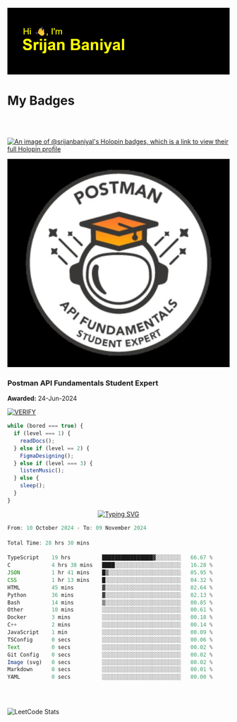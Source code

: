 ![Header](./header.png)

# My Badges

<Br />
<Br />

[![An image of @srijanbaniyal's Holopin badges, which is a link to view their full Holopin profile](https://holopin.me/srijanbaniyal)](https://holopin.io/@srijanbaniyal)

[![Postman API Fundamentals Student Expert](/Postman.jpeg)](https://api.badgr.io/public/assertions/r9BLLy0oTfKJBbkGuDI1zA)

### Postman API Fundamentals Student Expert

**Awarded:** 24-Jun-2024

[![VERIFY](https://img.shields.io/badge/VERIFY-blue)](https://badgecheck.io?url=https%3A%2F%2Fapi.badgr.io%2Fpublic%2Fassertions%2Fr9BLLy0oTfKJBbkGuDI1zA)

```javascript
while (bored === true) {
  if (level === 1) {
    readDocs();
  } else if (level == 2) {
    FigmaDesigning();
  } else if (level === 3) {
    listenMusic();
  } else {
    sleep();
  }
}
```

<p align="center">
  <a href="https://git.io/typing-svg"><img src="https://readme-typing-svg.demolab.com?font=Tilt+Prism&size=30&pause=1000&color=0FF75B&center=true&vCenter=true&width=800&height=80&lines=Time+spent+on+various+Programming+languages" alt="Typing SVG" /></a>
</p>

<!--START_SECTION:waka-->

```TypeScript
From: 10 October 2024 - To: 09 November 2024

Total Time: 28 hrs 30 mins

TypeScript    19 hrs          ████████████████▓░░░░░░░░   66.67 %
C             4 hrs 38 mins   ████░░░░░░░░░░░░░░░░░░░░░   16.28 %
JSON          1 hr 41 mins    █▒░░░░░░░░░░░░░░░░░░░░░░░   05.95 %
CSS           1 hr 13 mins    █░░░░░░░░░░░░░░░░░░░░░░░░   04.32 %
HTML          45 mins         ▓░░░░░░░░░░░░░░░░░░░░░░░░   02.64 %
Python        36 mins         ▓░░░░░░░░░░░░░░░░░░░░░░░░   02.13 %
Bash          14 mins         ▒░░░░░░░░░░░░░░░░░░░░░░░░   00.85 %
Other         10 mins         ░░░░░░░░░░░░░░░░░░░░░░░░░   00.61 %
Docker        3 mins          ░░░░░░░░░░░░░░░░░░░░░░░░░   00.18 %
C++           2 mins          ░░░░░░░░░░░░░░░░░░░░░░░░░   00.14 %
JavaScript    1 min           ░░░░░░░░░░░░░░░░░░░░░░░░░   00.09 %
TSConfig      0 secs          ░░░░░░░░░░░░░░░░░░░░░░░░░   00.06 %
Text          0 secs          ░░░░░░░░░░░░░░░░░░░░░░░░░   00.02 %
Git Config    0 secs          ░░░░░░░░░░░░░░░░░░░░░░░░░   00.02 %
Image (svg)   0 secs          ░░░░░░░░░░░░░░░░░░░░░░░░░   00.02 %
Markdown      0 secs          ░░░░░░░░░░░░░░░░░░░░░░░░░   00.01 %
YAML          0 secs          ░░░░░░░░░░░░░░░░░░░░░░░░░   00.00 %
```

<!--END_SECTION:waka-->

<Br />
<Br />

![LeetCode Stats](https://leetcard.jacoblin.cool/Srijan-Baniyal?theme=dark&font=Rasa&ext=contest)
